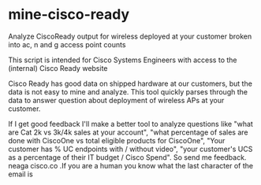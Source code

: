 # mine-cisco-ready
Analyze CiscoReady output for wireless deployed at your customer broken into ac, n and g access point counts

This script is intended for Cisco Systems Engineers with access to the (internal) Cisco Ready website

Cisco Ready has good data on shipped hardware at our customers, but the data is not easy to mine and analyze.  This tool quickly parses through the data to answer question about deployment of wireless APs at your customer.

If I get good feedback I'll make a better tool to analyze questions like "what are Cat 2k vs 3k/4k sales at your account",  "what percentage of sales are done with CiscoOne vs total eligible products for CiscoOne", "Your customer has % UC endpoints with / without video",   "your customer's UCS as a percentage of their IT budget / Cisco Spend".  So send me feedback.  neaga <at> cisco.co   .If you are a human you know what the last character of the email is
